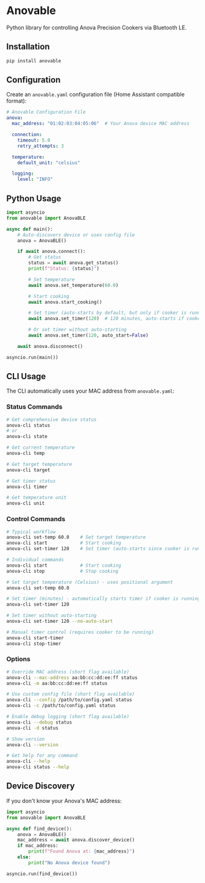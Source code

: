 # Anovable

Python library for controlling Anova Precision Cookers via Bluetooth LE.

## Installation

```bash
pip install anovable
```

## Configuration

Create an `anovable.yaml` configuration file (Home Assistant compatible format):

```yaml
# Anovable Configuration File
anova:
  mac_address: "01:02:03:04:05:06"  # Your Anova device MAC address

  connection:
    timeout: 5.0
    retry_attempts: 3

  temperature:
    default_unit: "celsius"

  logging:
    level: "INFO"
```

## Python Usage

```python
import asyncio
from anovable import AnovaBLE

async def main():
    # Auto-discovers device or uses config file
    anova = AnovaBLE()

    if await anova.connect():
        # Get status
        status = await anova.get_status()
        print(f"Status: {status}")

        # Set temperature
        await anova.set_temperature(60.0)

        # Start cooking
        await anova.start_cooking()

        # Set timer (auto-starts by default, but only if cooker is running)
        await anova.set_timer(120)  # 120 minutes, auto-starts if cooker running

        # Or set timer without auto-starting
        await anova.set_timer(120, auto_start=False)

    await anova.disconnect()

asyncio.run(main())
```

## CLI Usage

The CLI automatically uses your MAC address from `anovable.yaml`:

### Status Commands
```bash
# Get comprehensive device status
anova-cli status
# or
anova-cli state

# Get current temperature
anova-cli temp

# Get target temperature
anova-cli target

# Get timer status
anova-cli timer

# Get temperature unit
anova-cli unit
```

### Control Commands
```bash
# Typical workflow
anova-cli set-temp 60.0    # Set target temperature
anova-cli start            # Start cooking
anova-cli set-timer 120    # Set timer (auto-starts since cooker is running)

# Individual commands
anova-cli start            # Start cooking
anova-cli stop             # Stop cooking

# Set target temperature (Celsius) - uses positional argument
anova-cli set-temp 60.0

# Set timer (minutes) - automatically starts timer if cooker is running
anova-cli set-timer 120

# Set timer without auto-starting
anova-cli set-timer 120 --no-auto-start

# Manual timer control (requires cooker to be running)
anova-cli start-timer
anova-cli stop-timer
```

### Options
```bash
# Override MAC address (short flag available)
anova-cli --mac-address aa:bb:cc:dd:ee:ff status
anova-cli -m aa:bb:cc:dd:ee:ff status

# Use custom config file (short flag available)
anova-cli --config /path/to/config.yaml status
anova-cli -c /path/to/config.yaml status

# Enable debug logging (short flag available)
anova-cli --debug status
anova-cli -d status

# Show version
anova-cli --version

# Get help for any command
anova-cli --help
anova-cli status --help
```

## Device Discovery

If you don't know your Anova's MAC address:

```python
import asyncio
from anovable import AnovaBLE

async def find_device():
    anova = AnovaBLE()
    mac_address = await anova.discover_device()
    if mac_address:
        print(f"Found Anova at: {mac_address}")
    else:
        print("No Anova device found")

asyncio.run(find_device())
```
